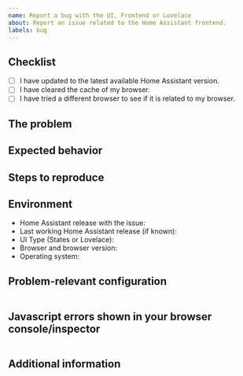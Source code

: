 ```yaml
---
name: Report a bug with the UI, Frontend or Lovelace
about: Report an issue related to the Home Assistant frontend.
labels: bug
---
```


<!-- READ THIS FIRST:
- If you need additional help with this template please refer to https://www.home-assistant.io/help/reporting_issues/
- Make sure you are running the latest version of Home Assistant before reporting an issue: https://github.com/home-assistant/home-assistant/releases
- Do not report issues for custom Lovelace cards.
- Provide as many details as possible. Paste logs, configuration samples and code into the backticks.
DO NOT DELETE ANY TEXT from this template! Otherwise, your issue may be closed without comment.
-->

## Checklist

- [ ] I have updated to the latest available Home Assistant version.
- [ ] I have cleared the cache of my browser.
- [ ] I have tried a different browser to see if it is related to my browser.

## The problem

<!--
  Describe the issue you are experiencing here to communicate to the
  maintainers. Tell us about the current behavior.
  If possible provide a screenshot with a description.
-->

## Expected behavior

<!--
  Describe what you expected to happen or it should look/behave.
  If possible provide a screenshot with a description.
-->

## Steps to reproduce

<!--
  Provide steps for us, that helps reproducing your issue.
  For example:
    1. Add a climate integration
    2. Navigate to Lovelace
    3. Click more info of the climate entity
    4. Set the HVAC action to heat
    5. Set the temperature higher than the current temperature
    6. Set the HVAC action to cool
-->

## Environment

<!--
  Provide details about the versions you are using, which helps us reproducing
  and finding the issue quicker. Version information is found in the
  Home Assistant frontend: Developer tools -> Info.

  Browser version and operating system is important! Please try to replicate
  your issue in a different browser and be sure to include your findings.
-->

- Home Assistant release with the issue:
- Last working Home Assistant release (if known):
- UI Type (States or Lovelace):
- Browser and browser version:
- Operating system:

## Problem-relevant configuration

<!--
  An example configuration that caused the problem for you. Fill this out even
  if it seems unimportant to you. Please be sure to remove personal information
  like passwords, private URLs and other credentials.
-->

```yaml

```

## Javascript errors shown in your browser console/inspector

<!--
  If you come across any javascript or other error logs, e.g., in your browser
  console/inspector please provide them.
-->

```txt

```

## Additional information
